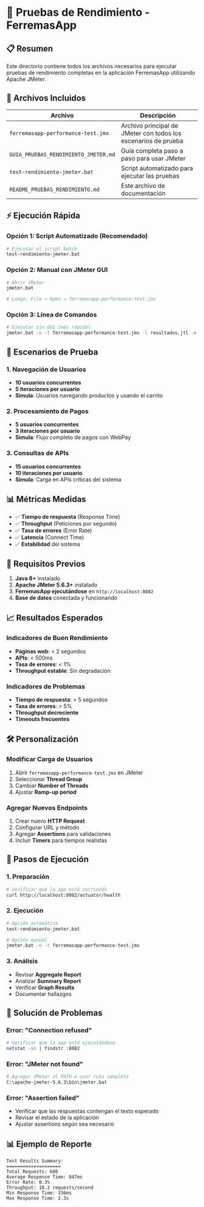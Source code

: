 # 🚀 Pruebas de Rendimiento - FerremasApp

## 📋 Resumen

Este directorio contiene todos los archivos necesarios para ejecutar pruebas de rendimiento completas en la aplicación FerremasApp utilizando Apache JMeter.

## 📁 Archivos Incluidos

| Archivo | Descripción |
|---------|-------------|
| `ferremasapp-performance-test.jmx` | Archivo principal de JMeter con todos los escenarios de prueba |
| `GUIA_PRUEBAS_RENDIMIENTO_JMETER.md` | Guía completa paso a paso para usar JMeter |
| `test-rendimiento-jmeter.bat` | Script automatizado para ejecutar las pruebas |
| `README_PRUEBAS_RENDIMIENTO.md` | Este archivo de documentación |

## ⚡ Ejecución Rápida

### Opción 1: Script Automatizado (Recomendado)
```bash
# Ejecutar el script batch
test-rendimiento-jmeter.bat
```

### Opción 2: Manual con JMeter GUI
```bash
# Abrir JMeter
jmeter.bat

# Luego: File → Open → ferremasapp-performance-test.jmx
```

### Opción 3: Línea de Comandos
```bash
# Ejecutar sin GUI (más rápido)
jmeter.bat -n -t ferremasapp-performance-test.jmx -l resultados.jtl -e -o reporte/
```

## 🎯 Escenarios de Prueba

### 1. **Navegación de Usuarios** 
- **10 usuarios concurrentes**
- **5 iteraciones por usuario**
- **Simula**: Usuarios navegando productos y usando el carrito

### 2. **Procesamiento de Pagos**
- **5 usuarios concurrentes** 
- **3 iteraciones por usuario**
- **Simula**: Flujo completo de pagos con WebPay

### 3. **Consultas de APIs**
- **15 usuarios concurrentes**
- **10 iteraciones por usuario**
- **Simula**: Carga en APIs críticas del sistema

## 📊 Métricas Medidas

- ✅ **Tiempo de respuesta** (Response Time)
- ✅ **Throughput** (Peticiones por segundo)
- ✅ **Tasa de errores** (Error Rate)
- ✅ **Latencia** (Connect Time)
- ✅ **Estabilidad** del sistema

## 🔧 Requisitos Previos

1. **Java 8+** instalado
2. **Apache JMeter 5.6.3+** instalado
3. **FerremasApp ejecutándose** en `http://localhost:8082`
4. **Base de datos** conectada y funcionando

## 📈 Resultados Esperados

### Indicadores de Buen Rendimiento
- **Páginas web**: < 2 segundos
- **APIs**: < 500ms
- **Tasa de errores**: < 1%
- **Throughput estable**: Sin degradación

### Indicadores de Problemas
- **Tiempo de respuesta**: > 5 segundos
- **Tasa de errores**: > 5%
- **Throughput decreciente**
- **Timeouts frecuentes**

## 🛠️ Personalización

### Modificar Carga de Usuarios
1. Abrir `ferremasapp-performance-test.jmx` en JMeter
2. Seleccionar **Thread Group**
3. Cambiar **Number of Threads**
4. Ajustar **Ramp-up period**

### Agregar Nuevos Endpoints
1. Crear nuevo **HTTP Request**
2. Configurar URL y método
3. Agregar **Assertions** para validaciones
4. Incluir **Timers** para tiempos realistas

## 📝 Pasos de Ejecución

### 1. Preparación
```bash
# Verificar que la app esté corriendo
curl http://localhost:8082/actuator/health
```

### 2. Ejecución
```bash
# Opción automática
test-rendimiento-jmeter.bat

# Opción manual
jmeter.bat -n -t ferremasapp-performance-test.jmx
```

### 3. Análisis
- Revisar **Aggregate Report**
- Analizar **Summary Report**
- Verificar **Graph Results**
- Documentar hallazgos

## 🚨 Solución de Problemas

### Error: "Connection refused"
```bash
# Verificar que la app esté ejecutándose
netstat -an | findstr :8082
```

### Error: "JMeter not found"
```bash
# Agregar JMeter al PATH o usar ruta completa
C:\apache-jmeter-5.6.3\bin\jmeter.bat
```

### Error: "Assertion failed"
- Verificar que las respuestas contengan el texto esperado
- Revisar el estado de la aplicación
- Ajustar assertions según sea necesario

## 📊 Ejemplo de Reporte

```
Test Results Summary:
====================
Total Requests: 680
Average Response Time: 847ms
Error Rate: 0.3%
Throughput: 18.2 requests/second
Min Response Time: 156ms
Max Response Time: 2.3s
```

